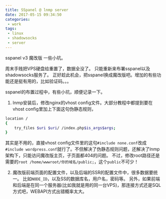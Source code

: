 ```yaml
---
title: SSpanel @ lnmp server
date: 2017-05-15 09:34:50
categories:
 - work
tags:
 - linux
 - shadowsocks
 - server
---
```

sspanel v3 魔改版 一些小坑。
<!-- more -->
周末手贱把VPS硬盘给重置了，数据全没了。
只能重新来布署sspanel以及shadowsocks服务了。
正好趁此机会，把sspanel换成魔改版吧。增加的有些功能还是挺有用的，比如验证码。。。

sspanel的布置过程中，有些小坑，顺便记录一下。

1. lnmp安装后，修改nginx的vhost config文件。大部分教程中都提到要在vhost config里加上下面这句伪静态规则，
```bash
location / 
{
	try_files $uri $uri/ /index.php$is_args$args;		                
}
```
其实是不用的，直接vhost config文件里的这句`#include none.conf`改成`#include wordpress.conf`就行了。不但解决了伪静态规则问题，还解决了lnmp架构下，只能访问魔改版主页，子页面都404的问题。
不过，修改root路径还是需要的`root /home/wwwroot/你的域名/public;`，这个`public`不可少！

2. 魔改版前端页面的配置文件，以及后端的SSR的配置文件中，很多数据要统一。
比如`NODE_ID`，以及SS的数据库名，用户名，密码等。
另外，如果前端和后端是在同一个服务器(比如我就是用的同一台VPS)，那连接方式还是SQL方式吧，WEBAPI方式出错概率太大。